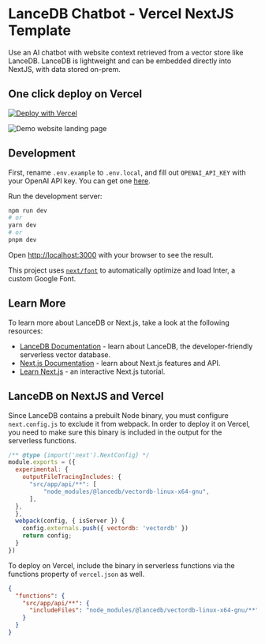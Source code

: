 # LanceDB Chatbot - Vercel NextJS Template
Use an AI chatbot with website context retrieved from a vector store like LanceDB. LanceDB is lightweight and can be embedded directly into NextJS, with data stored on-prem.

## One click deploy on Vercel
[![Deploy with Vercel](https://vercel.com/button)](https://vercel.com/new/clone?repository-url=https%3A%2F%2Fgithub.com%2Flancedb%2Flancedb-vercel-chatbot&env=OPENAI_API_KEY&envDescription=OpenAI%20API%20Key%20for%20chat%20completion.&project-name=lancedb-vercel-chatbot&repository-name=lancedb-vercel-chatbot&demo-title=LanceDB%20Chatbot%20Demo&demo-description=Demo%20website%20chatbot%20with%20LanceDB.&demo-url=https%3A%2F%2Flancedb.vercel.app&demo-image=https%3A%2F%2Fi.imgur.com%2Fy1mhH9F.png)

![Demo website landing page](https://i.imgur.com/y1mhH9F.png)

## Development

First, rename `.env.example` to `.env.local`, and fill out `OPENAI_API_KEY` with your OpenAI API key. You can get one [here](https://openai.com/blog/openai-api).

Run the development server:

```bash
npm run dev
# or
yarn dev
# or
pnpm dev
```

Open [http://localhost:3000](http://localhost:3000) with your browser to see the result.

This project uses [`next/font`](https://nextjs.org/docs/basic-features/font-optimization) to automatically optimize and load Inter, a custom Google Font.

## Learn More

To learn more about LanceDB or Next.js, take a look at the following resources:

- [LanceDB Documentation](https://lancedb.github.io/lancedb/) - learn about LanceDB, the developer-friendly serverless vector database.
- [Next.js Documentation](https://nextjs.org/docs) - learn about Next.js features and API.
- [Learn Next.js](https://nextjs.org/learn) - an interactive Next.js tutorial.

## LanceDB on NextJS and Vercel

Since LanceDB contains a prebuilt Node binary, you must configure `next.config.js` to exclude it from webpack. In order to deploy it on Vercel, you need to make sure this binary is included in the output for the serverless functions.
```js
/** @type {import('next').NextConfig} */
module.exports = ({
  experimental: {
    outputFileTracingIncludes: {
      "src/app/api/**": [
          "node_modules/@lancedb/vectordb-linux-x64-gnu",
      ],
  },
  },
  webpack(config, { isServer }) {
    config.externals.push({ vectordb: 'vectordb' })
    return config;
  }
})
```

To deploy on Vercel, include the binary in serverless functions via the functions property of `vercel.json` as well.
```json
{
  "functions": {
    "src/app/api/**": {
      "includeFiles": "node_modules/@lancedb/vectordb-linux-x64-gnu/**"
    }
  }
}
```
